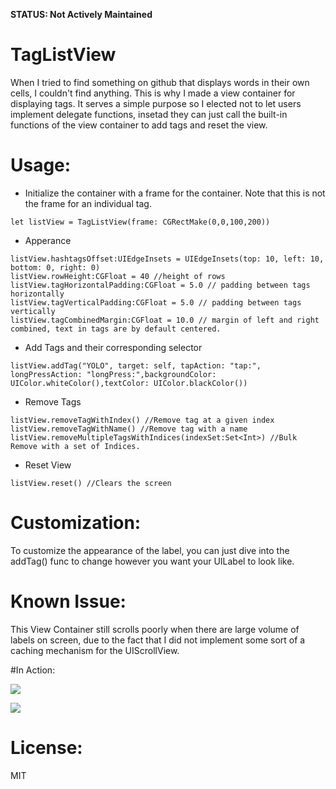 **STATUS: Not Actively Maintained**
# TagListView
When I tried to find something on github that displays words in their own cells, I couldn't find anything. This is why I made a view container for displaying tags. It serves a simple purpose so I elected not to let users implement delegate functions, insetad they can just call the built-in functions of the view container to add tags and reset the view. 

# Usage:
* Initialize the container with a frame for the container. Note that this is not the frame for an individual tag. 
``` 
let listView = TagListView(frame: CGRectMake(0,0,100,200))
```

* Apperance 
``` 
listView.hashtagsOffset:UIEdgeInsets = UIEdgeInsets(top: 10, left: 10, bottom: 0, right: 0)
listView.rowHeight:CGFloat = 40 //height of rows
listView.tagHorizontalPadding:CGFloat = 5.0 // padding between tags horizontally
listView.tagVerticalPadding:CGFloat = 5.0 // padding between tags vertically
listView.tagCombinedMargin:CGFloat = 10.0 // margin of left and right combined, text in tags are by default centered.
```



* Add Tags and their corresponding selector
```
listView.addTag("YOLO", target: self, tapAction: "tap:", longPressAction: "longPress:",backgroundColor: UIColor.whiteColor(),textColor: UIColor.blackColor()) 
``` 
* Remove Tags
``` 
listView.removeTagWithIndex() //Remove tag at a given index
listView.removeTagWithName() //Remove tag with a name
listView.removeMultipleTagsWithIndices(indexSet:Set<Int>) //Bulk Remove with a set of Indices.
```

* Reset View
``` 
listView.reset() //Clears the screen
```



# Customization:
To customize the appearance of the label, you can just dive into the addTag() func to change however you want your UILabel to look like. 

# Known Issue:
This View Container still scrolls poorly when there are large volume of labels on screen, due to the fact that I did not implement some sort of a caching mechanism for the UIScrollView. 


#In Action:

[![](https://dl.dropboxusercontent.com/s/u4zhtf3lj31p7ti/Photo%20Oct%2028%2C%206%2037%2033%20PM.png
)](https://dl.dropboxusercontent.com/s/u4zhtf3lj31p7ti/Photo%20Oct%2028%2C%206%2037%2033%20PM.png
)

[![](https://dl.dropboxusercontent.com/s/dgrudpysyd70ta9/Simulator%20Screen%20Shot%20Oct%2028%2C%202015%2C%206.42.43%20PM.png)](https://dl.dropboxusercontent.com/s/dgrudpysyd70ta9/Simulator%20Screen%20Shot%20Oct%2028%2C%202015%2C%206.42.43%20PM.png)

# License:
MIT
